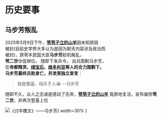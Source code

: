 # 历史要事

## 马步芳叛乱

2025年5月9日下午，[**茕茕孑立的山羊**](https://goatwiki.netlify.app/name/?_refluxos=a10#_4)因未知原因   
被封(目前史学界大多认为是因为聊天内容涉及政治而    
被封)，原茕羊民国大臣**马步芳**趁机叛乱，   
**茕二世**仓促继位， 随即下发兵令， 出兵围剿马步芳，   
在**帝都精灵、[绿宝石](https://goatwiki.netlify.app/name/?_refluxos=a10#_7)、[维多利亚](https://goatwiki.netlify.app/name/?_refluxos=a10#_8)**等人的合力围剿下，  
马步芳最终兵败身亡，并发表**独立宣言**：  

>我是傻逼，纯乐子人😭     --马步芳

随即不久，众人之志或是感动了先帝，[**茕茕孑立的山羊**](https://goatwiki.netlify.app/name/?_refluxos=a10#_4)
竟原地复活，宣布废除**茕二世**，并再次登基上位

![《讨羊檄文》——马步芳](https://s21.ax1x.com/2025/08/04/pVNzm0x.jpg){ width=30% }
